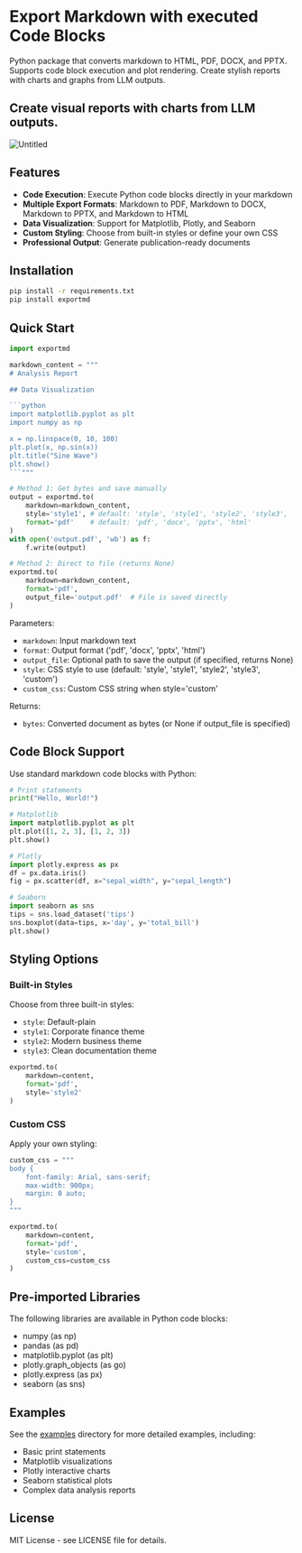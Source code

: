 # Export Markdown with executed Code Blocks 

Python package that converts markdown to HTML, PDF, DOCX, and PPTX. Supports code block execution and plot rendering. Create stylish reports with charts and graphs from LLM outputs.

## Create visual reports with charts from LLM outputs.
![Untitled](https://github.com/user-attachments/assets/7fd14765-871a-401c-8d65-516c06cb3762)


## Features

- **Code Execution**: Execute Python code blocks directly in your markdown
- **Multiple Export Formats**: Markdown to PDF, Markdown to DOCX, Markdown to PPTX, and Markdown to HTML
- **Data Visualization**: Support for Matplotlib, Plotly, and Seaborn
- **Custom Styling**: Choose from built-in styles or define your own CSS
- **Professional Output**: Generate publication-ready documents

## Installation

```bash
pip install -r requirements.txt
pip install exportmd
```

## Quick Start

```python
import exportmd

markdown_content = """
# Analysis Report

## Data Visualization

```python
import matplotlib.pyplot as plt
import numpy as np

x = np.linspace(0, 10, 100)
plt.plot(x, np.sin(x))
plt.title("Sine Wave")
plt.show()
```"""

# Method 1: Get bytes and save manually
output = exportmd.to(
    markdown=markdown_content,
    style='style1', # default: 'style', 'style1', 'style2', 'style3', 'custom'
    format='pdf'    # default: 'pdf', 'docx', 'pptx', 'html'
)
with open('output.pdf', 'wb') as f:
    f.write(output)

# Method 2: Direct to file (returns None)
exportmd.to(
    markdown=markdown_content,
    format='pdf',
    output_file='output.pdf'  # File is saved directly
)
```

Parameters:
- `markdown`: Input markdown text
- `format`: Output format ('pdf', 'docx', 'pptx', 'html')
- `output_file`: Optional path to save the output (if specified, returns None)
- `style`: CSS style to use (default: 'style', 'style1', 'style2', 'style3', 'custom')
- `custom_css`: Custom CSS string when style='custom'

Returns:
- `bytes`: Converted document as bytes (or None if output_file is specified)

## Code Block Support

Use standard markdown code blocks with Python:

```python
# Print statements
print("Hello, World!")

# Matplotlib
import matplotlib.pyplot as plt
plt.plot([1, 2, 3], [1, 2, 3])
plt.show()

# Plotly
import plotly.express as px
df = px.data.iris()
fig = px.scatter(df, x="sepal_width", y="sepal_length")

# Seaborn
import seaborn as sns
tips = sns.load_dataset('tips')
sns.boxplot(data=tips, x='day', y='total_bill')
plt.show()
```

## Styling Options

### Built-in Styles

Choose from three built-in styles:
- `style`: Default-plain
- `style1`: Corporate finance theme
- `style2`: Modern business theme
- `style3`: Clean documentation theme

```python
exportmd.to(
    markdown=content,
    format='pdf',
    style='style2'
)
```

### Custom CSS

Apply your own styling:

```python
custom_css = """
body {
    font-family: Arial, sans-serif;
    max-width: 900px;
    margin: 0 auto;
}
"""

exportmd.to(
    markdown=content,
    format='pdf',
    style='custom',
    custom_css=custom_css
)
```

## Pre-imported Libraries

The following libraries are available in Python code blocks:
- numpy (as np)
- pandas (as pd)
- matplotlib.pyplot (as plt)
- plotly.graph_objects (as go)
- plotly.express (as px)
- seaborn (as sns)

## Examples

See the [examples](examples/) directory for more detailed examples, including:
- Basic print statements
- Matplotlib visualizations
- Plotly interactive charts
- Seaborn statistical plots
- Complex data analysis reports

## License

MIT License - see LICENSE file for details.